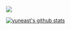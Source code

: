 ###

<img src="https://visitor-badge.laobi.icu/badge?page_id=yuneast.yuneast&"  />

[![yuneast's github stats](https://github-readme-stats.vercel.app/api?username=yuneast?count_private=true)](https://github.com/anuraghazra/github-readme-stats)


###